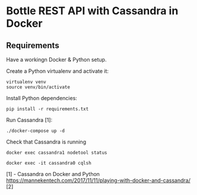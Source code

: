 # Bottle REST API with Cassandra in Docker

## Requirements

Have a workingn Docker & Python setup.

Create a Python virtualenv and activate it:
```
virtualenv venv
source venv/bin/activate
```

Install Python dependencies:
```
pip install -r requirements.txt
```


Run Cassandra [1]:
```
./docker-compose up -d
```

Check that Cassandra is running
```
docker exec cassandra1 nodetool status
```

```
docker exec -it cassandra0 cqlsh
```

[1] - Cassandra on Docker and Python https://mannekentech.com/2017/11/11/playing-with-docker-and-cassandra/
[2]
